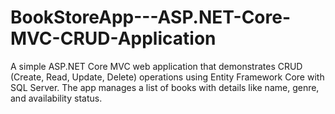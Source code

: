 # BookStoreApp---ASP.NET-Core-MVC-CRUD-Application
A simple ASP.NET Core MVC web application that demonstrates CRUD (Create, Read, Update, Delete) operations using Entity Framework Core with SQL Server. The app manages a list of books with details like name, genre, and availability status.
